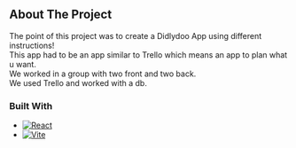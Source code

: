 ## About The Project

The point of this project was to create a Didlydoo App using different instructions!  
This app had to be an app similar to Trello which means an app to plan what u want.  
We worked in a group with two front and two back.  
We used Trello and worked with a db.  



### Built With  

* [![React][React.js]][React-url]
* [![Vite][Vitejs]][Vite-url]
<!-- MARKDOWN LINKS & IMAGES -->
<!-- https://www.markdownguide.org/basic-syntax/#reference-style-links -->
[React.js]: https://img.shields.io/badge/React-20232A?style=for-the-badge&logo=react&logoColor=61DAFB
[React-url]: https://reactjs.org/
[Vitejs]: https://img.shields.io/badge/Vite-646CFF?logo=vite&logoColor=fff&style=flat-square
[Vite-url]: https://vitejs.dev/
